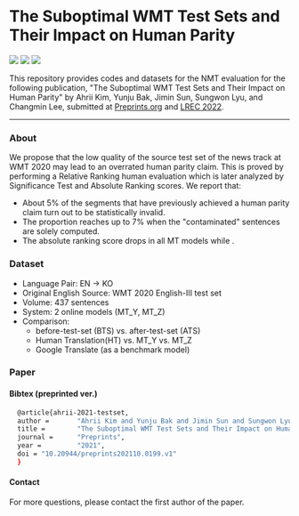 # The Suboptimal WMT Test Sets and Their Impact on Human Parity
<img src="https://img.shields.io/badge/Python-3766AB?style=flat-square&logo=Python&logoColor=white"/></a>
<img src="https://img.shields.io/badge/Kakao-FFCD00?style=flat-square&logo=Kakao&logoColor=black"/></a>
<img src="https://img.shields.io/apm/l/vim-mode"/></a>

                                                                                               

This repository provides codes and datasets for the NMT evaluation for the following publication, "The Suboptimal WMT Test Sets and Their Impact on Human Parity" by Ahrii Kim, Yunju Bak, Jimin Sun, Sungwon Lyu, and Changmin Lee, submitted at [Preprints.org](https://www.preprints.org) and [LREC 2022](https://lrec2022.lrec-conf.org/en/).

-----
### About
We propose that the low quality of the source test set of the news track at WMT 2020 may lead to an overrated human parity claim. This is proved by performing a Relative Ranking human evaluation which is later analyzed by Significance Test and Absolute Ranking scores. We report that:
   - About 5% of the segments that have previously achieved a human parity claim turn out to be statistically invalid.
   - The proportion reaches up to 7% when the "contaminated" sentences are solely computed.
   - The absolute ranking score drops in all MT models while .


### Dataset
- Language Pair: EN -> KO
- Original English Source: WMT 2020 English-III test set
- Volume: 437 sentences
- System: 2 online models (MT_Y, MT_Z)
- Comparison: 
   - before-test-set (BTS) vs. after-test-set (ATS)
   - Human Translation(HT) vs. MT_Y vs. MT_Z
   - Google Translate (as a benchmark model)
 

### Paper 

#### Bibtex (preprinted ver.)
```sh
  @article{ahrii-2021-testset,
  author =       "Ahrii Kim and Yunju Bak and Jimin Sun and Sungwon Lyu and Changmin Lee",
  title =        "The Suboptimal WMT Test Sets and Their Impact on Human Parity",
  journal =      "Preprints",
  year =         "2021",
  doi = "10.20944/preprints202110.0199.v1"
  }
```

 
#### Contact
For more questions, please contact the first author of the paper.



  
  


